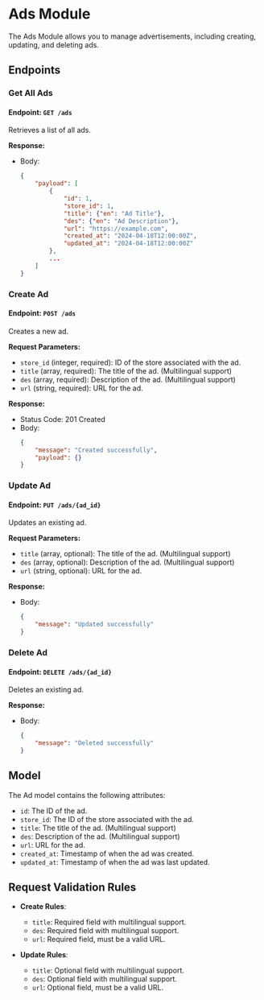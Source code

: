 # Ads Module

The Ads Module allows you to manage advertisements, including creating, updating, and deleting ads.

## Endpoints

### Get All Ads

#### Endpoint: `GET /ads`

Retrieves a list of all ads.

**Response:**
- Body:
  ```json
  {
      "payload": [
          {
              "id": 1,
              "store_id": 1,
              "title": {"en": "Ad Title"},
              "des": {"en": "Ad Description"},
              "url": "https://example.com",
              "created_at": "2024-04-18T12:00:00Z",
              "updated_at": "2024-04-18T12:00:00Z"
          },
          ...
      ]
  }
  ```

### Create Ad

#### Endpoint: `POST /ads`

Creates a new ad.

**Request Parameters:**
- `store_id` (integer, required): ID of the store associated with the ad.
- `title` (array, required): The title of the ad. (Multilingual support)
- `des` (array, required): Description of the ad. (Multilingual support)
- `url` (string, required): URL for the ad.

**Response:**
- Status Code: 201 Created
- Body:
  ```json
  {
      "message": "Created successfully",
      "payload": {}
  }
  ```

### Update Ad

#### Endpoint: `PUT /ads/{ad_id}`

Updates an existing ad.

**Request Parameters:**
- `title` (array, optional): The title of the ad. (Multilingual support)
- `des` (array, optional): Description of the ad. (Multilingual support)
- `url` (string, optional): URL for the ad.

**Response:**
- Body:
  ```json
  {
      "message": "Updated successfully"
  }
  ```

### Delete Ad

#### Endpoint: `DELETE /ads/{ad_id}`

Deletes an existing ad.

**Response:**
- Body:
  ```json
  {
      "message": "Deleted successfully"
  }
  ```

## Model

The Ad model contains the following attributes:
- `id`: The ID of the ad.
- `store_id`: The ID of the store associated with the ad.
- `title`: The title of the ad. (Multilingual support)
- `des`: Description of the ad. (Multilingual support)
- `url`: URL for the ad.
- `created_at`: Timestamp of when the ad was created.
- `updated_at`: Timestamp of when the ad was last updated.

## Request Validation Rules

- **Create Rules**:
  - `title`: Required field with multilingual support.
  - `des`: Required field with multilingual support.
  - `url`: Required field, must be a valid URL.

- **Update Rules**:
  - `title`: Optional field with multilingual support.
  - `des`: Optional field with multilingual support.
  - `url`: Optional field, must be a valid URL.